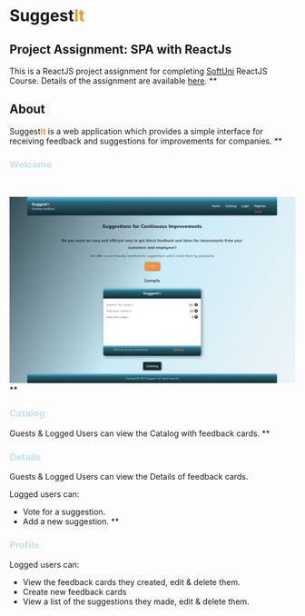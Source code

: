 # Suggest<span style="color:#F79234">**It**</span>
## Project Assignment: SPA with ReactJs


This is a ReactJS project assignment for completing [SoftUni](https://softuni.bg/)
ReactJS Course. Details of the assignment are available [here](https://github.com/zhenyahodges/SoftUni-Courses/blob/main/Front_End/REACT/REACT-PROJECT/ReactJS-Project-Assignment.docx).
**

## About

Suggest<span style="color:#F79234">**It**</span> is a web application which provides a simple interface for receiving feedback and suggestions for improvements for companies.
**

### <span style="color:#c2e2ee">Welcome</span>
<br>

![alt text](./readme-res/SuggestIt-Welcome-View.png "Welcome View")
**

### <span style="color:#c2e2ee">Catalog</span>

Guests & Logged Users can view the Catalog with feedback cards.
**

### <span style="color:#c2e2ee">Details</span>
Guests & Logged Users can view the Details of feedback cards.

Logged users can:
* Vote for a suggestion.
* Add a new suggestion.
**

### <span style="color:#c2e2ee">Profile</span>

Logged users can:
* View the feedback cards they created, edit & delete them.
* Create new feedback cards
* View a list of the suggestions they made, edit & delete them.





